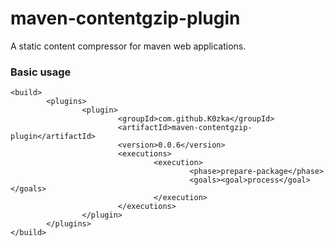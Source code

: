 # maven-contentgzip-plugin

A static content compressor for maven web applications.

### Basic usage

```
<build>
        <plugins>
                <plugin>
                        <groupId>com.github.K0zka</groupId>
                        <artifactId>maven-contentgzip-plugin</artifactId>
                        <version>0.0.6</version>
                        <executions>
                                <execution>
                                        <phase>prepare-package</phase>
                                        <goals><goal>process</goal></goals>
                                </execution>
                        </executions>
                </plugin>
        </plugins>
</build>
```

